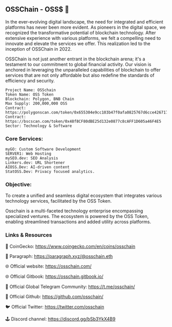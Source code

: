 ## OSSChain - OSS$ 👋
In the ever-evolving digital landscape, the need for integrated and efficient platforms has never been more evident. As pioneers in the digital space, we recognized the transformative potential of blockchain technology. After extensive experience with various platforms, we felt a compelling need to innovate and elevate the services we offer. This realization led to the inception of OSSChain in 2022.

OSSChain is not just another entrant in the blockchain arena; it's a testament to our commitment to global financial activity. Our vision is anchored in leveraging the unparalleled capabilities of blockchain to offer services that are not only affordable but also redefine the standards of efficiency and security.


    Project Name: OSSchain
    Token Name: OSS Token
    Blockchain: Polygon, BNB Chain
    Max Supply: 200,000,000 OSS
    Contract: https://polygonscan.com/token/0x655304e9cc103b47f0afa0825767d6cce426717c
    Contract: https://bscscan.com/token/0x48f8CF80dBE25d132e0877c8cAFF1D605a46F4E5
    Sector: Technology & Software

### Core Services:
    myGO: Custom Software Development
    SERVER1: Web Hosting
    mySEO.dev: SEO Analysis
    Linkers.dev: URL Shortener
    AIOSS.Dev: AI-driven content
    StatOSS.Dev: Privacy focused analytics.



### Objective:
To create a unified and seamless digital ecosystem that integrates various technology services, facilitated by the OSS Token.

Osschain is a multi-faceted technology enterprise encompassing specialized ventures. The ecosystem is powered by the OSS Token, enabling streamlined transactions and added utility across platforms.


### Links & Resources


📡 CoinGecko: https://www.coingecko.com/en/coins/osschain

📜 Paragraph: https://paragraph.xyz/@osschain.eth

🌐 Official website: ​https://osschain.com/

🌐 Official Gitbook: https://osschain.gitbook.io/

📡 Official Global Telegram Community: https://t.me/osschain/

📡 Official Github: https://github.com/osschain/

🐦 Official Twitter: https://twitter.com/osschain

🕹️ Discord channel:​ https://discord.gg/bSb3YkX4B9
